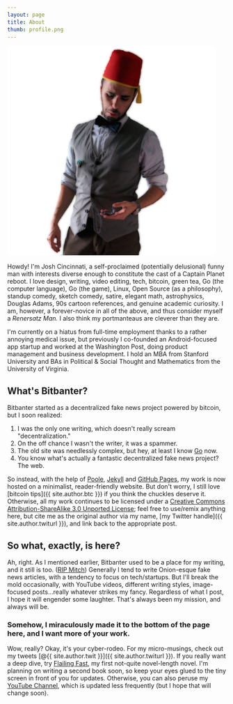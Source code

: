 ```yaml
---
layout: page
title: About
thumb: profile.png
---
```


![My ugly mug](/assets/profile.png)

Howdy! I'm Josh Cincinnati, a self-proclaimed (potentially delusional) funny man with interests diverse enough to constitute the cast of a Captain Planet reboot. I love design, writing, video editing, tech, bitcoin, green tea, Go (the computer language), Go (the game), Linux, Open Source (as a philosophy), standup comedy, sketch comedy, satire, elegant math, astrophysics, Douglas Adams, 90s cartoon references, and genuine academic curiosity. I am, however, a forever-novice in all of the above, and thus consider myself a *Renersatz Man.* I also think my portmanteaus are cleverer than they are.

I'm currently on a hiatus from full-time employment thanks to a rather annoying medical issue, but previously I co-founded an Android-focused app startup and worked at the Washington Post, doing product management and business development. I hold an MBA from Stanford University and BAs in Political &amp; Social Thought and Mathematics from the University of Virginia.

## What's Bitbanter?

Bitbanter started as a decentralized fake news project powered by bitcoin, but I soon realized:

1. I was the only one writing, which doesn't really scream "decentralization."
1. On the off chance I wasn't the writer, it was a spammer.
1. The old site was needlessly complex, but hey, at least I know [Go](http://golang.org) now.
1. You know what's actually a fantastic decentralized fake news project? The web.

So instead, with the help of [Poole](https://github.com/poole), [Jekyll](http://jekyllrb.com) and [GitHub Pages](https://pages.github.com), my work is now hosted on a minimalist, reader-friendly website. But don't worry, I still love [bitcoin tips]({{ site.author.btc }}) if you think the chuckles deserve it. Otherwise, all my work continues to be licensed under a [Creative Commons Attribution-ShareAlike 3.0 Unported License](http://creativecommons.org/licenses/by-sa/3.0/deed.en_US); feel free to use/remix anything here, but cite me as the original author via my name, [my Twitter handle]({{ site.author.twiturl }}), and link back to the appropriate post.

## So what, exactly, is here?

Ah, right. As I mentioned earlier, Bitbanter used to be a place for my writing, and it still is too. ([RIP Mitch](http://en.wikiquote.org/wiki/Mitch_Hedberg)) Generally I tend to write Onion-esque fake news articles, with a tendency to focus on tech/startups. But I'll break the mold occasionally, with YouTube videos, different writing styles, image-focused posts...really whatever strikes my fancy. Regardless of what I post, I hope it will engender some laughter. That's always been my mission, and always will be.

### Somehow, I miraculously made it to the bottom of the page here, and I want more of your work.

Wow, really? Okay, it's your cyber-rodeo. For my micro-musings, check out my tweets [@{{ site.author.twit }}]({{ site.author.twiturl }}). If you really want a deep dive, try [Flailing Fast](http://flailfast.com), my first not-quite novel-length novel. I'm planning on writing a second book soon, so keep your eyes glued to the tiny screen in front of you for updates. Otherwise, you can also peruse my [YouTube Channel](https://www.youtube.com/channel/UCUvzKxe7XmTgcj5TyyZK_Ow), which is updated less frequently (but I hope that will change soon).
